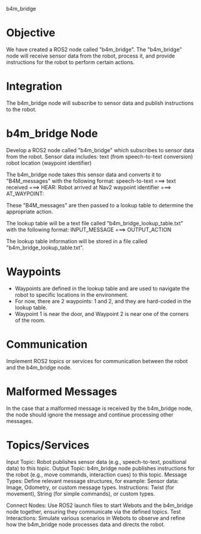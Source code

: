 
b4m_bridge

# Objective
We have created a ROS2 node called "b4m_bridge". The "b4m_bridge" node will receive sensor data from the robot, process it, and provide instructions for the robot to perform certain actions.

# Integration
The b4m_bridge node will subscribe to sensor data and publish instructions to the robot.

# b4m_bridge Node
Develop a ROS2 node called "b4m_bridge" which subscribes to sensor data from the robot. Sensor data includes: 
    text (from speech-to-text conversion)
    robot location (waypoint identifier)

The b4m_bridge node takes this sensor data and converts it to "B4M_messages" with the following format:
    speech-to-text ===> text received ===> HEAR:<text received>
    Robot arrived at Nav2 waypoint identifier ===> AT_WAYPOINT:<waypoint ID>

These "B4M_messages" are then passed to a lookup table to determine the appropriate action.

The lookup table will be a text file called "b4m_bridge_lookup_table.txt" with the following format:
    INPUT_MESSAGE ===> OUTPUT_ACTION

The lookup table information will be stored in a file called "b4m_bridge_lookup_table.txt".

# Waypoints
- Waypoints are defined in the lookup table and are used to navigate the robot to specific locations in the environment.
- For now, there are 2 waypoints: 1 and 2, and they are hard-coded in the lookup table.
- Waypoint 1 is near the door, and Waypoint 2 is near one of the corners of the room.

# Communication
Implement ROS2 topics or services for communication between the robot and the b4m_bridge node.

# Malformed Messages
In the case that a malformed message is received by the b4m_bridge node, the node should ignore the message and continue processing other messages.

# Topics/Services
Input Topic: Robot publishes sensor data (e.g., speech-to-text, positional data) to this topic.
Output Topic: b4m_bridge node publishes instructions for the robot (e.g., move commands, interaction cues) to this topic.
Message Types: Define relevant message structures, for example:
Sensor data: Image, Odometry, or custom message types.
Instructions: Twist (for movement), String (for simple commands), or custom types.

Connect Nodes: Use ROS2 launch files to start Webots and the b4m_bridge node together, ensuring they communicate via the defined topics.
Test Interactions: Simulate various scenarios in Webots to observe and refine how the b4m_bridge node processes data and directs the robot.